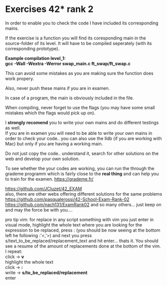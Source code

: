 # Exercises 42* rank 2

In order to enable you to check the code I have included its corresponding mains.

If the exercise is a function you will find its coresponding main in the source-folder of its level.
It will have to be compiled seperately (with its corresponding prototype).

 __Example compilation level_1:   
gcc -Wall -Wextra -Werror swap_main.c ft_swap/ft_swap.c__

This can avoid some mistakes as you are making sure the function does work propery.  

Also, never push these mains if you are in examen.

In case of a program, the main is obviously included in the file.

When compiling, never forget to use the flags (you may have some small mistakes which the flags would pick up on).

I **strongly recomend** you to write your own mains and do different testings as well.    
If you are in examen you will need to be able to write your own mains in order to check your code.. you can also use the lldb (if you are working with Mac) but only if you are having a working main.

Do not just copy the code.. understand it, search for other solutions on the web and develop your own solution.

To see whether the your codes are working, you can run the through the grademe programm which is fairly close to the **real thing** and can help you to train for the examen.
https://grademe.fr/   

https://github.com/JCluzet/42_EXAM   
also, there are other webs offering different solutions for the same problems
https://github.com/pasqualerossi/42-School-Exam-Rank-02   
https://github.com/nach131/ExamRank02 
and so many others... just keep on and may the force be with you....

pro tip vim:
for replace in any script something with vim you just enter in visual mode, highlight the whole text where you are looking for the expression to be replaced, press
: (you should be now seeing at the bottom left he following :'<,'>) and next you press s/text_to_be_replaced/replacement_text 
and hit enter... thats it. You should see a resume of the amount of replacements done at the bottom of the vim.
I repeat:   
click -> **v**  
highlight the whole text   
click -> **:**  
write -> **s/to_be_replaced/replacement**   
enter  
